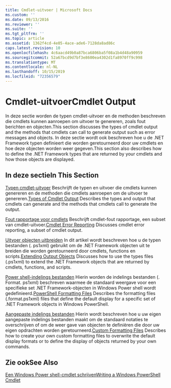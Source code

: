 ```yaml
---
title: Cmdlet-uitvoer | Microsoft Docs
ms.custom: ''
ms.date: 09/13/2016
ms.reviewer: ''
ms.suite: ''
ms.tgt_pltfrm: ''
ms.topic: article
ms.assetid: 1362f4cd-4e05-4ace-ade6-7128da8ad86c
caps.latest.revision: 10
ms.openlocfilehash: 4c6aacd49b0a87bca6806ba5f08a1b4d48a90959
ms.sourcegitcommit: 52a67bcd9d7bf3e8600ea4302d1fa8970ff9c998
ms.translationtype: MT
ms.contentlocale: nl-NL
ms.lasthandoff: 10/15/2019
ms.locfileid: "72356579"
---
```

# <a name="cmdlet-output"></a><span data-ttu-id="76f0e-102">Cmdlet-uitvoer</span><span class="sxs-lookup"><span data-stu-id="76f0e-102">Cmdlet Output</span></span>

<span data-ttu-id="76f0e-103">In deze sectie worden de typen cmdlet-uitvoer en de methoden beschreven die cmdlets kunnen aanroepen om uitvoer te genereren, zoals fout berichten en objecten.</span><span class="sxs-lookup"><span data-stu-id="76f0e-103">This section discusses the types of cmdlet output and the methods that cmdlets can call to generate output such as error messages and objects.</span></span> <span data-ttu-id="76f0e-104">In deze sectie wordt ook beschreven hoe u de .NET Framework typen definieert die worden geretourneerd door uw cmdlets en hoe deze objecten worden weer gegeven.</span><span class="sxs-lookup"><span data-stu-id="76f0e-104">This section also describes how to define the .NET Framework types that are returned by your cmdlets and how those objects are displayed.</span></span>

## <a name="in-this-section"></a><span data-ttu-id="76f0e-105">In deze sectie</span><span class="sxs-lookup"><span data-stu-id="76f0e-105">In This Section</span></span>

<span data-ttu-id="76f0e-106">[Typen cmdlet-uitvoer](./types-of-cmdlet-output.md) Beschrijft de typen en uitvoer die cmdlets kunnen genereren en de methoden die cmdlets aanroepen om de uitvoer te genereren.</span><span class="sxs-lookup"><span data-stu-id="76f0e-106">[Types of Cmdlet Output](./types-of-cmdlet-output.md) Describes the types and output that cmdlets can generate and the methods that cmdlets call to generate the output.</span></span>

<span data-ttu-id="76f0e-107">[Fout rapportage voor cmdlets](./cmdlet-error-reporting.md) Beschrijft cmdlet-fout rapportage, een subset van cmdlet-uitvoer.</span><span class="sxs-lookup"><span data-stu-id="76f0e-107">[Cmdlet Error Reporting](./cmdlet-error-reporting.md) Discusses cmdlet error reporting, a subset of cmdlet output.</span></span>

<span data-ttu-id="76f0e-108">[Uitvoer objecten uitbreiden](./extending-output-objects.md) In dit artikel wordt beschreven hoe u de typen bestanden (. ps1xml) gebruikt om de .NET Framework objecten uit te breiden die worden geretourneerd door cmdlets, functions en scripts.</span><span class="sxs-lookup"><span data-stu-id="76f0e-108">[Extending Output Objects](./extending-output-objects.md) Discusses how to use the types files (.ps1xml) to extend the .NET Framework objects that are returned by cmdlets, functions, and scripts.</span></span>

<span data-ttu-id="76f0e-109">[Power shell-indelings bestanden](../format/powershell-formatting-files.md) Hierin worden de indelings bestanden (. Format. ps1xml) beschreven waarmee de standaard weergave voor een specifieke set .NET Framework-objecten in Windows Power shell wordt gedefinieerd.</span><span class="sxs-lookup"><span data-stu-id="76f0e-109">[PowerShell Formatting Files](../format/powershell-formatting-files.md) Describes the formatting files (.format.ps1xml) files that define the default display for a specific set of .NET Framework objects in Windows PowerShell.</span></span>

<span data-ttu-id="76f0e-110">[Aangepaste indelings bestanden](./custom-formatting-files.md) Hierin wordt beschreven hoe u uw eigen aangepaste indelings bestanden maakt om de standaard notaties te overschrijven of om de weer gave van objecten te definiëren die door uw eigen opdrachten worden geretourneerd.</span><span class="sxs-lookup"><span data-stu-id="76f0e-110">[Custom Formatting Files](./custom-formatting-files.md) Describes how to create your own custom formatting files to overwrite the default display formats or to define the display of objects returned by your own commands.</span></span>

## <a name="see-also"></a><span data-ttu-id="76f0e-111">Zie ook</span><span class="sxs-lookup"><span data-stu-id="76f0e-111">See Also</span></span>

[<span data-ttu-id="76f0e-112">Een Windows Power shell-cmdlet schrijven</span><span class="sxs-lookup"><span data-stu-id="76f0e-112">Writing a Windows PowerShell Cmdlet</span></span>](./writing-a-windows-powershell-cmdlet.md)
